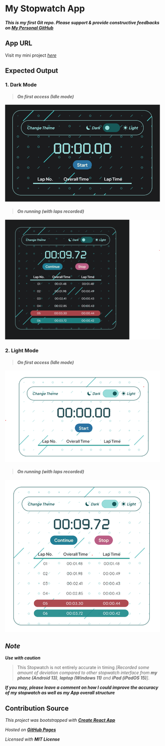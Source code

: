 # My Stopwatch App

#### _This is my first Git repo. Please support & provide constructive feedbacks on [My Personal GitHub](https://github.com/Thomas-Hoang-04)_

## App URL

Visit my mini project [_here_](https://thomas-hoang-04.github.io/stopwatch/)

## Expected Output

### 1. Dark Mode

> #### _On first access (Idle mode)_

![Stopwatch in Idle mode - Dark theme](https://raw.githubusercontent.com/Thomas-Hoang-04/stopwatch/main/public/demo/stopwatch-demo-darkmodeidle.png)

> #### _On running (with laps recorded)_

![Stopwatch in Active mode - Dark theme](https://raw.githubusercontent.com/Thomas-Hoang-04/stopwatch/main/public/demo/stopwatch-demo-darkmoderunning.png)

### 2. Light Mode

> #### _On first access (Idle mode)_

![Stopwatch in Idle mode - Light theme](https://raw.githubusercontent.com/Thomas-Hoang-04/stopwatch/main/public/demo/Stopwatch-demo-lightmodeidle.png)

> #### _On running (with laps recorded)_

![Stopwatch in Active mode - Light theme](https://raw.githubusercontent.com/Thomas-Hoang-04/stopwatch/main/public/demo/Stopwatch-demo-lightmoderunning.png)

## _**Note**_

_**Use with caution**_

> This Stopwatch is not entirely accurate in timing _[Recorded some amount of deviation compared to other stopwatch interface from **my phone (Android 13)**, **laptop (Windows 11)** and **iPad (iPadOS 15)**]_.                 

_**If you may, please leave a comment on how I could improve the accuracy of my stopwatch as well as my App overall structure**_

## Contribution Source

_This project was bootstrapped with_ [_**Create React App**_](https://github.com/facebook/create-react-app)

_Hosted on_ [_**GitHub Pages**_](https://pages.github.com/)

_Licensed with **MIT License**_
